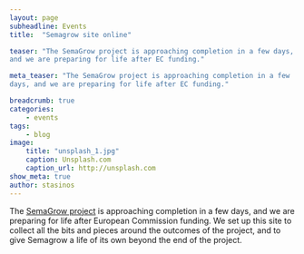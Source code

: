 ```yaml
---
layout: page
subheadline: Events
title:  "Semagrow site online"

teaser: "The SemaGrow project is approaching completion in a few days,
and we are preparing for life after EC funding."

meta_teaser: "The SemaGrow project is approaching completion in a few
days, and we are preparing for life after EC funding."

breadcrumb: true
categories:
    - events
tags:
    - blog
image:
    title: "unsplash_1.jpg"
    caption: Unsplash.com
    caption_url: http://unsplash.com
show_meta: true
author: stasinos
---
```

The [SemaGrow project][1] is approaching completion in a few days, and we
are preparing for life after European Commission funding.
We set up this site to collect all the bits and pieces around the
outcomes of the project, and to give Semagrow a life of its own beyond
the end of the project.

 [1]: http://semagrow.eu
